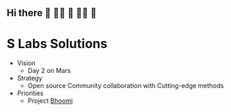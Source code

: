 ## Hi there 👋 🙋‍♀️ 🧙 👩‍💻 🌈

# S Labs Solutions

* Vision
  * Day 2 on Mars
* Strategy
  * Open source Community collaboration with Cutting-edge methods
* Priorities
  * Project [Bhoomi](https://mangala.earth)
